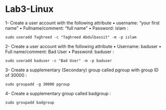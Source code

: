 # Lab3-Linux
1- Create a user account with the following attribute
• username: “your first name” 
• Fullname/comment: “full name” 
• Password: islam : 

    sudo useradd Taghreed -c "Taghreed Abdulbassit" -m -p islam

2- Create a user account with the following attribute 
• Username: baduser 
• Full name/comment: Bad User
• Password: baduser : 

    sudo useradd baduser -c "Bad User" -m -p baduser

3- Create a supplementary (Secondary) group called pgroup with group ID of 30000 : 

    sudo groupadd -g 30000 pgroup

4- Create a supplementary group called badgroup : 

    sudo groupadd badgroup







